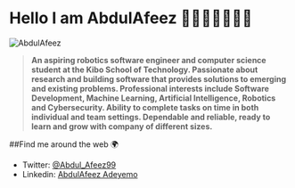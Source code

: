 # Hello I am AbdulAfeez 🧑🏾‍💻👨🏾‍🔬🌹
![AbdulAfeez](https://media.licdn.com/dms/image/C4D03AQFADjzFpq-7Qw/profile-displayphoto-shrink_400_400/0/1660051210645?e=1687996800&v=beta&t=V4AJDNkgW_rva9gh147v5L43qAslAQuuyLjwxHrJ7Xc)
>**An aspiring robotics software engineer and computer science student at the Kibo School of Technology. Passionate about research and building software that provides solutions to emerging and existing problems. Professional interests include Software Development, Machine Learning, Artificial Intelligence, Robotics and Cybersecurity. Ability to complete tasks on time in both individual and team settings. Dependable and reliable, ready to learn and grow with company of different sizes.**
 

##Find me around the web 🌍  
* Twitter: [@Abdul_Afeez99](https://twitter.com/Abdul_Afeez99)
* Linkedin: [AbdulAfeez Adeyemo](https://www.linkedin.com/in/abdulafeez-adeyemo/)

